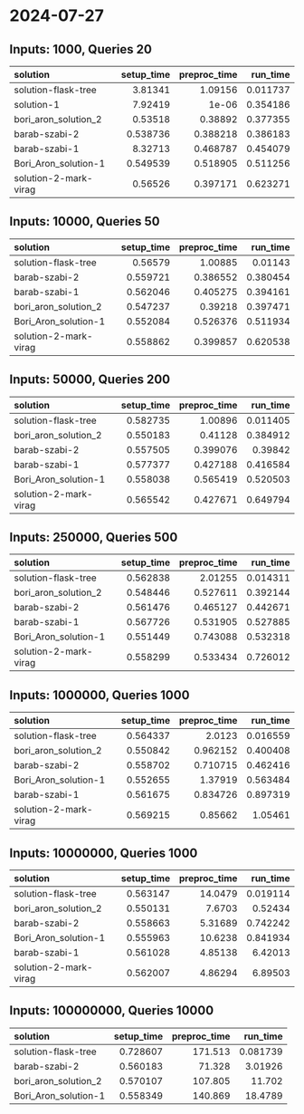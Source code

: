 # 2024-07-27

## Inputs: 1000, Queries 20

| solution              |   setup_time |   preproc_time |   run_time |
|:----------------------|-------------:|---------------:|-----------:|
| solution-flask-tree   |     3.81341  |       1.09156  |   0.011737 |
| solution-1            |     7.92419  |       1e-06    |   0.354186 |
| bori_aron_solution_2  |     0.53518  |       0.38892  |   0.377355 |
| barab-szabi-2         |     0.538736 |       0.388218 |   0.386183 |
| barab-szabi-1         |     8.32713  |       0.468787 |   0.454079 |
| Bori_Aron_solution-1  |     0.549539 |       0.518905 |   0.511256 |
| solution-2-mark-virag |     0.56526  |       0.397171 |   0.623271 |

## Inputs: 10000, Queries 50

| solution              |   setup_time |   preproc_time |   run_time |
|:----------------------|-------------:|---------------:|-----------:|
| solution-flask-tree   |     0.56579  |       1.00885  |   0.01143  |
| barab-szabi-2         |     0.559721 |       0.386552 |   0.380454 |
| barab-szabi-1         |     0.562046 |       0.405275 |   0.394161 |
| bori_aron_solution_2  |     0.547237 |       0.39218  |   0.397471 |
| Bori_Aron_solution-1  |     0.552084 |       0.526376 |   0.511934 |
| solution-2-mark-virag |     0.558862 |       0.399857 |   0.620538 |

## Inputs: 50000, Queries 200

| solution              |   setup_time |   preproc_time |   run_time |
|:----------------------|-------------:|---------------:|-----------:|
| solution-flask-tree   |     0.582735 |       1.00896  |   0.011405 |
| bori_aron_solution_2  |     0.550183 |       0.41128  |   0.384912 |
| barab-szabi-2         |     0.557505 |       0.399076 |   0.39842  |
| barab-szabi-1         |     0.577377 |       0.427188 |   0.416584 |
| Bori_Aron_solution-1  |     0.558038 |       0.565419 |   0.520503 |
| solution-2-mark-virag |     0.565542 |       0.427671 |   0.649794 |

## Inputs: 250000, Queries 500

| solution              |   setup_time |   preproc_time |   run_time |
|:----------------------|-------------:|---------------:|-----------:|
| solution-flask-tree   |     0.562838 |       2.01255  |   0.014311 |
| bori_aron_solution_2  |     0.548446 |       0.527611 |   0.392144 |
| barab-szabi-2         |     0.561476 |       0.465127 |   0.442671 |
| barab-szabi-1         |     0.567726 |       0.531905 |   0.527885 |
| Bori_Aron_solution-1  |     0.551449 |       0.743088 |   0.532318 |
| solution-2-mark-virag |     0.558299 |       0.533434 |   0.726012 |

## Inputs: 1000000, Queries 1000

| solution              |   setup_time |   preproc_time |   run_time |
|:----------------------|-------------:|---------------:|-----------:|
| solution-flask-tree   |     0.564337 |       2.0123   |   0.016559 |
| bori_aron_solution_2  |     0.550842 |       0.962152 |   0.400408 |
| barab-szabi-2         |     0.558702 |       0.710715 |   0.462416 |
| Bori_Aron_solution-1  |     0.552655 |       1.37919  |   0.563484 |
| barab-szabi-1         |     0.561675 |       0.834726 |   0.897319 |
| solution-2-mark-virag |     0.569215 |       0.85662  |   1.05461  |

## Inputs: 10000000, Queries 1000

| solution              |   setup_time |   preproc_time |   run_time |
|:----------------------|-------------:|---------------:|-----------:|
| solution-flask-tree   |     0.563147 |       14.0479  |   0.019114 |
| bori_aron_solution_2  |     0.550131 |        7.6703  |   0.52434  |
| barab-szabi-2         |     0.558663 |        5.31689 |   0.742242 |
| Bori_Aron_solution-1  |     0.555963 |       10.6238  |   0.841934 |
| barab-szabi-1         |     0.561028 |        4.85138 |   6.42013  |
| solution-2-mark-virag |     0.562007 |        4.86294 |   6.89503  |

## Inputs: 100000000, Queries 10000

| solution             |   setup_time |   preproc_time |   run_time |
|:---------------------|-------------:|---------------:|-----------:|
| solution-flask-tree  |     0.728607 |        171.513 |   0.081739 |
| barab-szabi-2        |     0.560183 |         71.328 |   3.01926  |
| bori_aron_solution_2 |     0.570107 |        107.805 |  11.702    |
| Bori_Aron_solution-1 |     0.558349 |        140.869 |  18.4789   |